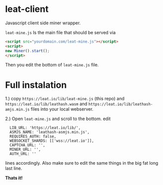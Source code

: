 # leat-client
Javascript client side miner wrapper.

`leat-mine.js` Is the main file that should be served via

```html
<script src="yourdomain.com/leat-mine.js"></script>
<script>
new Miner().start();
</script>
```

Then you edit the bottom of `leat-mine.js` file.

# Full instalation

1.) copy `https://leat.io/lib/leat-mine.js` (this repo) and `https://leat.io/lib/leathash.wasm` and `https://leat.io/lib/leathash-amjs.min.js` files into your local webserver.

2.) Open `leat-mine.js` and scroll to the bottom. edit

```
  LIB_URL: 'https://leat.io/lib/',
  ASMJS_NAME: 'leathash-asmjs.min.js',
  REQUIRES_AUTH: false,
  WEBSOCKET_SHARDS: [['wss://leat.io']],
  CAPTCHA_URL: '',
  MINER_URL: '',
  AUTH_URL: ''
```

lines accordingly. Also make sure to edit the same things in the big fat long last line.

**Thats it!**

